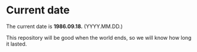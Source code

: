 # Current date

The current date is **1986.09.18.** (YYYY.MM.DD.)

This repository will be good when the world ends, so we will know how long it lasted.